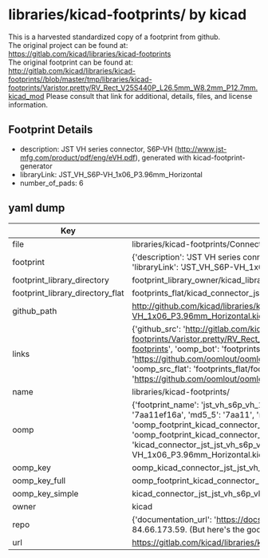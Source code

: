 # libraries/kicad-footprints/ by kicad  
This is a harvested standardized copy of a footprint from github.  
The original project can be found at:  
https://gitlab.com/kicad/libraries/kicad-footprints  
The original footprint can be found at:
http://gitlab.com/kicad/libraries/kicad-footprints//blob/master/tmp/libraries/kicad-footprints/Varistor.pretty/RV_Rect_V25S440P_L26.5mm_W8.2mm_P12.7mm.kicad_mod
Please consult that link for additional, details, files, and license information.  
## Footprint Details
* description: JST VH series connector, S6P-VH (http://www.jst-mfg.com/product/pdf/eng/eVH.pdf), generated with kicad-footprint-generator  
* libraryLink: JST_VH_S6P-VH_1x06_P3.96mm_Horizontal  
* number_of_pads: 6  
## yaml dump  
| Key | Value |  
| --- | --- |  
| file | libraries/kicad-footprints/Connector_JST.pretty/JST_VH_S6P-VH_1x06_P3.96mm_Horizontal.kicad_mod |  
| footprint | {'description': 'JST VH series connector, S6P-VH (http://www.jst-mfg.com/product/pdf/eng/eVH.pdf), generated with kicad-footprint-generator', 'libraryLink': 'JST_VH_S6P-VH_1x06_P3.96mm_Horizontal', 'number_of_pads': 6} |  
| footprint_library_directory | footprint_library_owner/kicad_libraries/kicad-footprints/ |  
| footprint_library_directory_flat | footprints_flat/kicad_connector_jst_jst_vh_s6p_vh_1x06_p3_96mm_horizontal/working |  
| github_path | http://github.com/kicad/libraries/kicad-footprints//blob/master/tmp/libraries/kicad-footprints/Connector_JST.pretty/JST_VH_S6P-VH_1x06_P3.96mm_Horizontal.kicad_mod |  
| links | {'github_src': 'http://gitlab.com/kicad/libraries/kicad-footprints//blob/master/tmp/libraries/kicad-footprints/Varistor.pretty/RV_Rect_V25S440P_L26.5mm_W8.2mm_P12.7mm.kicad_mod', 'github_src_repo': 'https://gitlab.com/kicad/libraries/kicad-footprints', 'oomp_bot': 'footprints/kicad_connector_jst_jst_vh_s6p_vh_1x06_p3_96mm_horizontal/working', 'oomp_bot_github': 'https://github.com/oomlout/oomlout_oomp_footprint_bot/tree/main/footprints/kicad_connector_jst_jst_vh_s6p_vh_1x06_p3_96mm_horizontal/working', 'oomp_src_flat': 'footprints_flat/footprints_flat/kicad_connector_jst_jst_vh_s6p_vh_1x06_p3_96mm_horizontal/working', 'oomp_src_flat_github': 'https://github.com/oomlout/oomlout_oomp_footprint_src/tree/main/footprints_flat/kicad_connector_jst_jst_vh_s6p_vh_1x06_p3_96mm_horizontal/working'} |  
| name | libraries/kicad-footprints/ |  
| oomp | {'footprint_name': 'jst_vh_s6p_vh_1x06_p3_96mm_horizontal', 'library_name': 'connector_jst', 'md5': '7aa11ef16afc7f9908895ffef3e439ce', 'md5_10': '7aa11ef16a', 'md5_5': '7aa11', 'md5_6': '7aa11e', 'oomp_key': 'oomp_kicad_connector_jst_jst_vh_s6p_vh_1x06_p3_96mm_horizontal', 'oomp_key_extra': 'oomp_footprint_kicad_connector_jst_jst_vh_s6p_vh_1x06_p3_96mm_horizontal', 'oomp_key_full': 'oomp_footprint_kicad_connector_jst_jst_vh_s6p_vh_1x06_p3_96mm_horizontal_7aa11e', 'oomp_key_simple': 'kicad_connector_jst_jst_vh_s6p_vh_1x06_p3_96mm_horizontal', 'original_filename': 'libraries/kicad-footprints/Connector_JST.pretty/JST_VH_S6P-VH_1x06_P3.96mm_Horizontal.kicad_mod', 'owner_name': 'kicad'} |  
| oomp_key | oomp_kicad_connector_jst_jst_vh_s6p_vh_1x06_p3_96mm_horizontal |  
| oomp_key_full | oomp_footprint_kicad_connector_jst_jst_vh_s6p_vh_1x06_p3_96mm_horizontal |  
| oomp_key_simple | kicad_connector_jst_jst_vh_s6p_vh_1x06_p3_96mm_horizontal |  
| owner | kicad |  
| repo | {'documentation_url': 'https://docs.github.com/rest/overview/resources-in-the-rest-api#rate-limiting', 'message': "API rate limit exceeded for 84.66.173.59. (But here's the good news: Authenticated requests get a higher rate limit. Check out the documentation for more details.)"} |  
| url | https://gitlab.com/kicad/libraries/kicad-footprints |  

